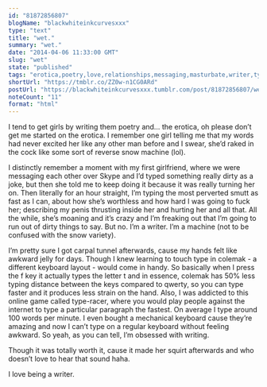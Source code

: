```yaml
---
id: "81872856807"
blogName: "blackwhiteinkcurvesxxx"
type: "text"
title: "wet."
summary: "wet."
date: "2014-04-06 11:33:00 GMT"
slug: "wet"
state: "published"
tags: "erotica,poetry,love,relationships,messaging,masturbate,writer,typeracer,colemak"
shortUrl: "https://tmblr.co/ZZ0w-n1CG0ARd"
postUrl: "https://blackwhiteinkcurvesxxx.tumblr.com/post/81872856807/wet"
noteCount: "11"
format: "html"
---
```


I tend to get girls by writing them poetry and… the erotica, oh please don’t get me started on the erotica. I remember one girl telling me that my words had never excited her like any other man before and I swear, she’d raked in the cock like some sort of reverse snow machine (lol). 

I distinctly remember a moment with my first girlfriend, where we were messaging each other over Skype and I’d typed something really dirty as a joke, but then she told me to keep doing it because it was really turning her on. Then literally for an hour straight, I’m typing the most perverted smutt as fast as I can, about how she’s worthless and how hard I was going to fuck her; describing my penis thrusting inside her and hurting her and all that. All the while, she’s moaning and it’s crazy and I’m freaking out that I’m going to run out of dirty things to say. But no. I’m a writer. I’m a machine (not to be confused with the snow variety). 

I’m pretty sure I got carpal tunnel afterwards, cause my hands felt like awkward jelly for days. Though I knew learning to touch type in colemak - a different keyboard layout - would come in handy. So basically when I press the f key it actually types the letter t and in essence, colemak has 50% less typing distance between the keys compared to qwerty, so you can type faster and it produces less strain on the hand. Also, I was addicted to this online game called type-racer, where you would play people against the internet to type a particular paragraph the fastest. On average I type around 100 words per minute. I even bought a mechanical keyboard cause they’re amazing and now I can’t type on a regular keyboard without feeling awkward. So yeah, as you can tell, I’m obsessed with writing. 

Though it was totally worth it, cause it made her squirt afterwards and who doesn’t love to hear that sound haha.

I love being a writer.